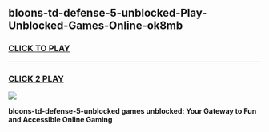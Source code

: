 
## bloons-td-defense-5-unblocked-Play-Unblocked-Games-Online-ok8mb
<h3>
<a href="https://premium76.site?title=bloons-td-defense-5-unblocked&ref=25A">CLICK TO PLAY</a></h3>
<hr>

<h3>
<a href="https://premium76.site?title=bloons-td-defense-5-unblocked&ref=25A">CLICK 2 PLAY</a>
  
</h3>

<a href="https://premium76.site?title=bloons-td-defense-5-unblocked&ref=25A"><img src="https://clearcache.store/games.png"></a>


**bloons-td-defense-5-unblocked games unblocked: Your Gateway to Fun and Accessible Online Gaming**
